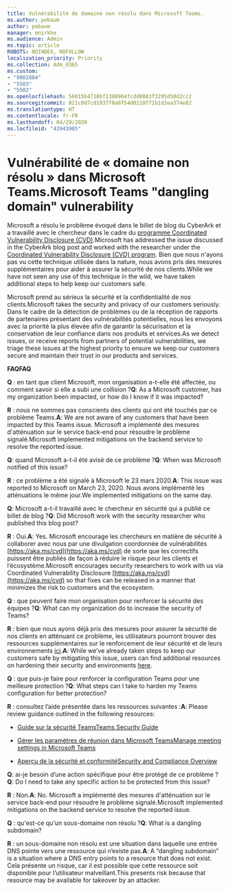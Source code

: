 ```yaml
---
title: Vulnérabilité de domaine non résolu dans Microsoft Teams.
ms.author: pebaum
author: pebaum
manager: mnirkhe
ms.audience: Admin
ms.topic: article
ROBOTS: NOINDEX, NOFOLLOW
localization_priority: Priority
ms.collection: Adm_O365
ms.custom:
- "9002884"
- "5503"
- "5502"
ms.openlocfilehash: 56015b4718bf1388964fcdd8883f3295d50d2cc2
ms.sourcegitcommit: 821c0d7cd1937f0a8f54d0210f71b1d3ea374e82
ms.translationtype: HT
ms.contentlocale: fr-FR
ms.lasthandoff: 04/29/2020
ms.locfileid: "43943905"
---
```

# <a name="microsoft-teams-dangling-domain-vulnerability"></a><span data-ttu-id="205a0-102">Vulnérabilité de « domaine non résolu » dans Microsoft Teams.</span><span class="sxs-lookup"><span data-stu-id="205a0-102">Microsoft Teams "dangling domain" vulnerability</span></span>

<span data-ttu-id="205a0-103">Microsoft a résolu le problème évoqué dans le billet de blog du CyberArk et a travaillé avec le chercheur dans le cadre du [programme Coordinated Vulnerability Disclosure (CVD)](https://aka.ms/cvd).</span><span class="sxs-lookup"><span data-stu-id="205a0-103">Microsoft has addressed the issue discussed in the CyberArk blog post and worked with the researcher under the [Coordinated Vulnerability Disclosure (CVD) program](https://aka.ms/cvd).</span></span> <span data-ttu-id="205a0-104">Bien que nous n'ayons pas vu cette technique utilisée dans la nature, nous avons pris des mesures supplémentaires pour aider à assurer la sécurité de nos clients.</span><span class="sxs-lookup"><span data-stu-id="205a0-104">While we have not seen any use of this technique in the wild, we have taken additional steps to help keep our customers safe.</span></span>

<span data-ttu-id="205a0-105">Microsoft prend au sérieux la sécurité et la confidentialité de nos clients.</span><span class="sxs-lookup"><span data-stu-id="205a0-105">Microsoft takes the security and privacy of our customers seriously.</span></span> <span data-ttu-id="205a0-106">Dans le cadre de la détection de problèmes ou de la réception de rapports de partenaires présentant des vulnérabilités potentielles, nous les envoyons avec la priorité la plus élevée afin de garantir la sécurisation et la conservation de leur confiance dans nos produits et services.</span><span class="sxs-lookup"><span data-stu-id="205a0-106">As we detect issues, or receive reports from partners of potential vulnerabilities, we triage these issues at the highest priority to ensure we keep our customers secure and maintain their trust in our products and services.</span></span>

<span data-ttu-id="205a0-107">**FAQ**</span><span class="sxs-lookup"><span data-stu-id="205a0-107">**FAQ**</span></span>

<span data-ttu-id="205a0-108">**Q** : en tant que client Microsoft, mon organisation a-t-elle été affectée, ou comment savoir si elle a subi une collision ?</span><span class="sxs-lookup"><span data-stu-id="205a0-108">**Q**: As a Microsoft customer, has my organization been impacted, or how do I know if it was impacted?</span></span>

<span data-ttu-id="205a0-109">**R** : nous ne sommes pas conscients des clients qui ont été touchés par ce problème Teams.</span><span class="sxs-lookup"><span data-stu-id="205a0-109">**A**: We are not aware of any customers that have been impacted by this Teams issue.</span></span> <span data-ttu-id="205a0-110">Microsoft a implémenté des mesures d'atténuation sur le service back-end pour résoudre le problème signalé.</span><span class="sxs-lookup"><span data-stu-id="205a0-110">Microsoft implemented mitigations on the backend service to resolve the reported issue.</span></span>

<span data-ttu-id="205a0-111">**Q**: quand Microsoft a-t-il été avisé de ce problème ?</span><span class="sxs-lookup"><span data-stu-id="205a0-111">**Q**: When was Microsoft notified of this issue?</span></span>

<span data-ttu-id="205a0-112">**R** : ce problème a été signalé à Microsoft le 23 mars 2020.</span><span class="sxs-lookup"><span data-stu-id="205a0-112">**A**: This issue was reported to Microsoft on March 23, 2020.</span></span> <span data-ttu-id="205a0-113">Nous avons implémenté les atténuations le même jour.</span><span class="sxs-lookup"><span data-stu-id="205a0-113">We implemented mitigations on the same day.</span></span>

<span data-ttu-id="205a0-114">**Q**: Microsoft a-t-il travaillé avec le chercheur en sécurité qui a publié ce billet de blog ?</span><span class="sxs-lookup"><span data-stu-id="205a0-114">**Q**: Did Microsoft work with the security researcher who published this blog post?</span></span>

<span data-ttu-id="205a0-115">**R** : Oui.</span><span class="sxs-lookup"><span data-stu-id="205a0-115">**A**: Yes.</span></span> <span data-ttu-id="205a0-116">Microsoft encourage les chercheurs en matière de sécurité à collaborer avec nous par une divulgation coordonnée de vulnérabilités [https://aka.ms/cvd](https://aka.ms/cvd) de sorte que les correctifs puissent être publiés de façon à réduire le risque pour les clients et l’écosystème.</span><span class="sxs-lookup"><span data-stu-id="205a0-116">Microsoft encourages security researchers to work with us via Coordinated Vulnerability Disclosure [https://aka.ms/cvd](https://aka.ms/cvd) so that fixes can be released in a manner that minimizes the risk to customers and the ecosystem.</span></span>  

<span data-ttu-id="205a0-117">**Q** : que peuvent faire mon organisation pour renforcer la sécurité des équipes ?</span><span class="sxs-lookup"><span data-stu-id="205a0-117">**Q**: What can my organization do to increase the security of Teams?</span></span>  

<span data-ttu-id="205a0-118">**R** : bien que nous ayons déjà pris des mesures pour assurer la sécurité de nos clients en atténuant ce problème, les utilisateurs pourront trouver des ressources supplémentaires sur le renforcement de leur sécurité et de leurs environnements [ici](https://www.microsoft.com/microsoft-365/blog/2020/04/06/it-professionals-privacy-security-microsoft-teams/).</span><span class="sxs-lookup"><span data-stu-id="205a0-118">**A**: While we’ve already taken steps to keep our customers safe by mitigating this issue, users can find additional resources on hardening their security and environments [here](https://www.microsoft.com/microsoft-365/blog/2020/04/06/it-professionals-privacy-security-microsoft-teams/).</span></span>  

<span data-ttu-id="205a0-119">**Q** : que puis-je faire pour renforcer la configuration Teams pour une meilleure protection ?</span><span class="sxs-lookup"><span data-stu-id="205a0-119">**Q**: What steps can I take to harden my Teams configuration for better protection?</span></span>

<span data-ttu-id="205a0-120">**R** : consultez l’aide présentée dans les ressources suivantes :</span><span class="sxs-lookup"><span data-stu-id="205a0-120">**A**: Please review guidance outlined in the following resources:</span></span> 

- [<span data-ttu-id="205a0-121">Guide sur la sécurité Teams</span><span class="sxs-lookup"><span data-stu-id="205a0-121">Teams Security Guide</span></span>](https://docs.microsoft.com/microsoftteams/teams-security-guide)

- [<span data-ttu-id="205a0-122">Gérer les paramètres de réunion dans Microsoft Teams</span><span class="sxs-lookup"><span data-stu-id="205a0-122">Manage meeting settings in Microsoft Teams</span></span>](https://docs.microsoft.com/microsoftteams/meeting-settings-in-teams)

- [<span data-ttu-id="205a0-123">Aperçu de la sécurité et conformité</span><span class="sxs-lookup"><span data-stu-id="205a0-123">Security and Compliance Overview</span></span>](https://docs.microsoft.com/microsoftteams/security-compliance-overview)

<span data-ttu-id="205a0-124">**Q**: ai-je besoin d’une action spécifique pour être protégé de ce problème ?</span><span class="sxs-lookup"><span data-stu-id="205a0-124">**Q**: Do I need to take any specific action to be protected from this issue?</span></span>

<span data-ttu-id="205a0-125">**R** : Non.</span><span class="sxs-lookup"><span data-stu-id="205a0-125">**A**: No.</span></span> <span data-ttu-id="205a0-126">Microsoft a implémenté des mesures d'atténuation sur le service back-end pour résoudre le problème signalé.</span><span class="sxs-lookup"><span data-stu-id="205a0-126">Microsoft implemented mitigations on the backend service to resolve the reported issue.</span></span>

<span data-ttu-id="205a0-127">**Q** : qu'est-ce qu'un sous-domaine non résolu ?</span><span class="sxs-lookup"><span data-stu-id="205a0-127">**Q**: What is a dangling subdomain?</span></span>

<span data-ttu-id="205a0-128">**R** : un sous-domaine non résolu est une situation dans laquelle une entrée DNS pointe vers une ressource qui n’existe pas.</span><span class="sxs-lookup"><span data-stu-id="205a0-128">**A**:  A “dangling subdomain” is a situation where a DNS entry points to a resource that does not exist.</span></span>  <span data-ttu-id="205a0-129">Cela présente un risque, car il est possible que cette ressource soit disponible pour l’utilisateur malveillant.</span><span class="sxs-lookup"><span data-stu-id="205a0-129">This presents risk because that resource may be available for takeover by an attacker.</span></span>
